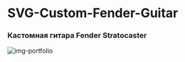 # SVG-Custom-Fender-Guitar

### Кастомная гитара Fender Stratocaster

![img-portfolio](https://user-images.githubusercontent.com/56477695/146991922-4e3cc3b5-bae9-4aa4-b70f-1d2b6d242dea.jpg)
